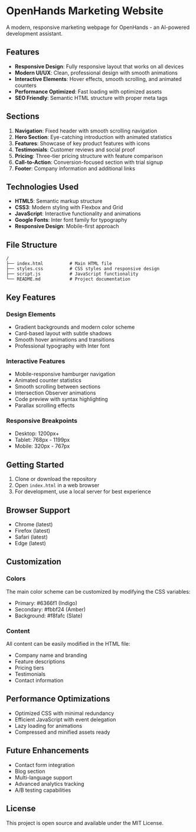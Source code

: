 # OpenHands Marketing Website

A modern, responsive marketing webpage for OpenHands - an AI-powered development assistant.

## Features

- **Responsive Design**: Fully responsive layout that works on all devices
- **Modern UI/UX**: Clean, professional design with smooth animations
- **Interactive Elements**: Hover effects, smooth scrolling, and animated counters
- **Performance Optimized**: Fast loading with optimized assets
- **SEO Friendly**: Semantic HTML structure with proper meta tags

## Sections

1. **Navigation**: Fixed header with smooth scrolling navigation
2. **Hero Section**: Eye-catching introduction with animated statistics
3. **Features**: Showcase of key product features with icons
4. **Testimonials**: Customer reviews and social proof
5. **Pricing**: Three-tier pricing structure with feature comparison
6. **Call-to-Action**: Conversion-focused section with trial signup
7. **Footer**: Company information and additional links

## Technologies Used

- **HTML5**: Semantic markup structure
- **CSS3**: Modern styling with Flexbox and Grid
- **JavaScript**: Interactive functionality and animations
- **Google Fonts**: Inter font family for typography
- **Responsive Design**: Mobile-first approach

## File Structure

```
/
├── index.html          # Main HTML file
├── styles.css          # CSS styles and responsive design
├── script.js           # JavaScript functionality
└── README.md           # Project documentation
```

## Key Features

### Design Elements
- Gradient backgrounds and modern color scheme
- Card-based layout with subtle shadows
- Smooth hover animations and transitions
- Professional typography with Inter font

### Interactive Features
- Mobile-responsive hamburger navigation
- Animated counter statistics
- Smooth scrolling between sections
- Intersection Observer animations
- Code preview with syntax highlighting
- Parallax scrolling effects

### Responsive Breakpoints
- Desktop: 1200px+
- Tablet: 768px - 1199px
- Mobile: 320px - 767px

## Getting Started

1. Clone or download the repository
2. Open `index.html` in a web browser
3. For development, use a local server for best experience

## Browser Support

- Chrome (latest)
- Firefox (latest)
- Safari (latest)
- Edge (latest)

## Customization

### Colors
The main color scheme can be customized by modifying the CSS variables:
- Primary: #6366f1 (Indigo)
- Secondary: #fbbf24 (Amber)
- Background: #f8fafc (Slate)

### Content
All content can be easily modified in the HTML file:
- Company name and branding
- Feature descriptions
- Pricing tiers
- Testimonials
- Contact information

## Performance Optimizations

- Optimized CSS with minimal redundancy
- Efficient JavaScript with event delegation
- Lazy loading for animations
- Compressed and minified assets ready

## Future Enhancements

- Contact form integration
- Blog section
- Multi-language support
- Advanced analytics tracking
- A/B testing capabilities

## License

This project is open source and available under the MIT License.